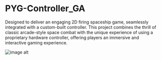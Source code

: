 # PYG-Controller_GA
Designed to deliver an engaging 2D firing spaceship game, seamlessly integrated with a custom-built controller. This project combines the thrill of classic arcade-style space combat with the unique experience of using a proprietary hardware controller, offering players an immersive and interactive gaming experience.

![image alt](https://github.com/rslzrr/PYG-Controller_GA/blob/ce8feb393fc98e5338b9f4de3710d88825a81b10/outputIMG/wireframe.png)
